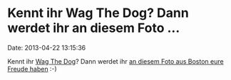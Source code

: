 Kennt ihr Wag The Dog? Dann werdet ihr an diesem Foto \...
==========================================================

Date: 2013-04-22 13:15:36

Kennt ihr [Wag The Dog](http://www.imdb.com/title/tt0120885/)? Dann
werdet ihr [an diesem Foto aus Boston eure Freude
haben](http://www.faz.net/-hoz-78kyi) :-)
